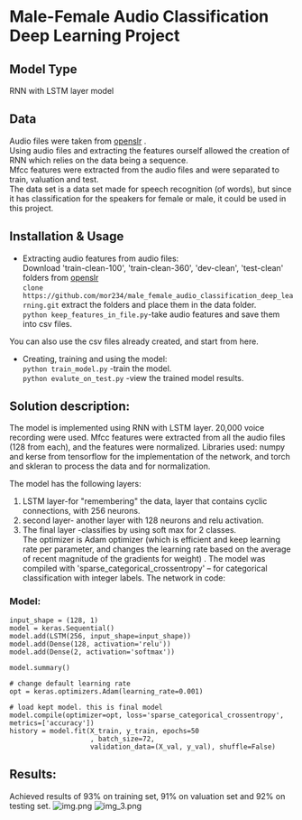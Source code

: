 # Male-Female Audio Classification Deep Learning Project
 
## Model Type
RNN with LSTM layer model

## Data
Audio files were taken from [openslr](http://www.openslr.org/12/) .  
Using audio files and extracting the features ourself allowed the creation of RNN which relies on the data being a sequence.   
Mfcc features were extracted from the audio files and were separated to train, valuation and test.  
The data set is a data set made for speech recognition (of words), but since it has classification for the speakers for female or male, it could be used in this project.  

## Installation & Usage

- Extracting audio features from audio files:   
   Download 'train-clean-100', 'train-clean-360', 'dev-clean', 'test-clean' folders
   from [openslr](http://www.openslr.org/12/)  
      ```clone https://github.com/mor234/male_female_audio_classification_deep_learning.git```
   extract the folders and place them in the data folder.  
      ```python keep_features_in_file.py```-take audio features and save them into csv files. 

You can also use the csv files already created, and start from here.
- Creating, training and using the model:  
   ```python train_model.py``` -train the model.   
   ```python evalute_on_test.py``` -view the trained model results.

## Solution description:
The model is implemented using RNN with LSTM layer.
20,000 voice recording were used. 
Mfcc features were extracted from all the audio files (128 from each), 
and the features were normalized.
Libraries used: numpy and kerse from tensorflow for the implementation of the network, 
and torch and skleran to process the data and for normalization.

The model has the following layers:
1. LSTM layer-for "remembering" the data, layer that contains cyclic connections, with 256 neurons.
2. second layer- another layer with 128 neurons and relu activation.
3. The final layer -classifies by using soft max for 2 classes.   
The optimizer is Adam optimizer (which is efficient and keep learning rate per parameter, and changes the learning rate based on the average of recent magnitude of the gradients for weight) . 
The model was compiled with 'sparse_categorical_crossentropy' – for categorical classification with integer labels. 
The network in code:
### Model:
```
input_shape = (128, 1)
model = keras.Sequential()
model.add(LSTM(256, input_shape=input_shape))
model.add(Dense(128, activation='relu'))
model.add(Dense(2, activation='softmax'))

model.summary()

# change default learning rate
opt = keras.optimizers.Adam(learning_rate=0.001)

# load kept model. this is final model
model.compile(optimizer=opt, loss='sparse_categorical_crossentropy', metrics=['accuracy'])
history = model.fit(X_train, y_train, epochs=50
                    , batch_size=72,
                    validation_data=(X_val, y_val), shuffle=False)            
 ```

## Results:
Achieved results of 93% on training set, 91% on valuation set and 92% on testing set.
![img.png](img.png)
![img_3.png](img_3.png)